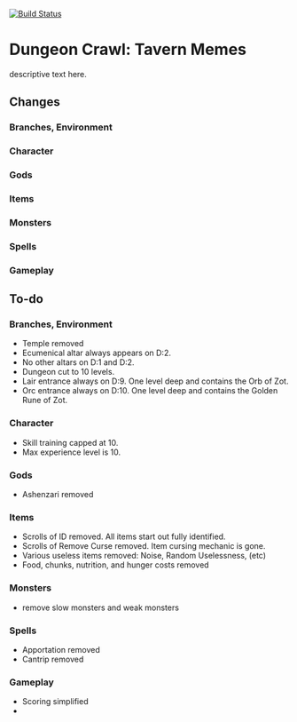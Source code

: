 [![Build Status](https://travis-ci.org/crawl/crawl.svg?branch=master)](https://travis-ci.org/crawl/crawl)

# Dungeon Crawl: Tavern Memes

descriptive text here.

## Changes
### Branches, Environment
### Character
### Gods
### Items
### Monsters
### Spells
### Gameplay

##
##
##
##
## To-do
### Branches, Environment
* Temple removed
* Ecumenical altar always appears on D:2.
* No other altars on D:1 and D:2.
* Dungeon cut to 10 levels.
* Lair entrance always on D:9.  One level deep and contains the Orb of Zot.
* Orc entrance always on D:10.  One level deep and contains the Golden Rune of Zot. 

### Character
* Skill training capped at 10.
* Max experience level is 10.

### Gods
* Ashenzari removed

### Items
* Scrolls of ID removed. All items start out fully identified.
* Scrolls of Remove Curse removed.  Item cursing mechanic is gone.
* Various useless items removed: Noise, Random Uselessness, (etc) 
* Food, chunks, nutrition, and hunger costs removed

### Monsters
* remove slow monsters and weak monsters

### Spells
* Apportation removed
* Cantrip removed

### Gameplay
* Scoring simplified
* 
